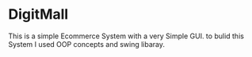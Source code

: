 # DigitMall
This is a simple Ecommerce System with a very Simple GUI.
to bulid this System I used OOP concepts and swing libaray.
